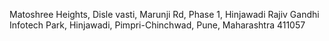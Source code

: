 Matoshree Heights, Disle vasti, Marunji Rd, Phase 1, Hinjawadi Rajiv Gandhi Infotech Park, Hinjawadi, Pimpri-Chinchwad, Pune, Maharashtra 411057
